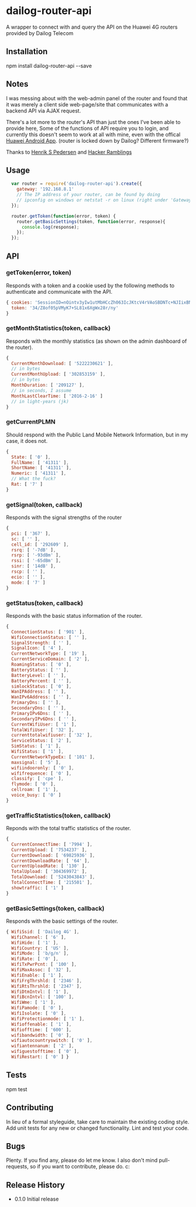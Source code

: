 # dailog-router-api
A wrapper to connect with and query the API on the Huawei 4G routers provided by Dailog Telecom

## Installation
  npm install dailog-router-api --save

## Notes
I was messing about with the web-admin panel of the router and found that it was merely a client side web-page/site that communicates with a backend API via AJAX request.

There's a lot more to the router's API than just the ones I've been able to provide here, Some of the functions of API require you to login, and currently this doesn't seem to work at all with mine, even with the offical [Huawei Android App](https://play.google.com/store/apps/details?id=com.huawei.mw&hl=en). (router is locked down by Dailog? Different firmware?)

Thanks to [Henrik S Pedersen](http://blog.hsp.dk/php-api-huawei-e5180-router/) and [Hacker Ramblings](https://blog.hqcodeshop.fi/archives/259-Huawei-E5186-AJAX-API.html)

## Usage

```js
  var router = require('dailog-router-api').create({
    gateway: '192.168.8.1'
    // The IP address of your router, can be found by doing
    // ipconfig on windows or netstat -r on linux (right under 'Gateway')
  });

  router.getToken(function(error, token) {
    router.getBasicSettings(token, function(error, response){
      console.log(response);
    });
  });
```

## API
### getToken(error, token)
Responds with a token and a cookie used by the following methods to authenticate and communicate with the API.

```js
{ cookies: 'SessionID=nOintv3yIw1utMbHCcZh063IcJKtcV4rVAoSBDNTc+NJIixBN7ukOg8MSaGf+Fck2uiBmmozJ5go63Hs8/wm44ySCrluICP6rsmzVvFzJHXFmrMm4NV0fi8NmJk+QVHY',
  token: '34/Z8of05pVMyK7+SL81x6XgWx28r/ny'
}
```

### getMonthStatistics(token, callback)
Responds with the monthly statistics (as shown on the admin dashboard of the router).

```js
{
  CurrentMonthDownload: [ '5222230621' ],
  // in bytes
  CurrentMonthUpload: [ '302853159' ],
  // in bytes
  MonthDuration: [ '209127' ],
  // in seconds, I assume
  MonthLastClearTime: [ '2016-2-16' ]
  // in light-years (jk)
}
```

### getCurrentPLMN
Should respond with the Public Land Mobile Network Information, but in my case, it does not.

```js
{
  State: [ '0' ],
  FullName: [ '41311' ],
  ShortName: [ '41311' ],
  Numeric: [ '41311' ],
  // What the fuck?
  Rat: [ '7' ]
}
```

### getSignal(token, callback)
Responds with the signal strengths of the router

```js
{
  pci: [ '367' ],
  sc: [ '' ],
  cell_id: [ '292609' ],
  rsrq: [ '-7dB' ],
  rsrp: [ '-93dBm' ],
  rssi: [ '-65dBm' ],
  sinr: [ '14dB' ],
  rscp: [ '' ],
  ecio: [ '' ],
  mode: [ '7' ]
}
```

### getStatus(token, callback)
Responds with the basic status information of the router.

```js
{
  ConnectionStatus: [ '901' ],
  WifiConnectionStatus: [ '' ],
  SignalStrength: [ '' ],
  SignalIcon: [ '4' ],
  CurrentNetworkType: [ '19' ],
  CurrentServiceDomain: [ '2' ],
  RoamingStatus: [ '0' ],
  BatteryStatus: [ '' ],
  BatteryLevel: [ '' ],
  BatteryPercent: [ '' ],
  simlockStatus: [ '0' ],
  WanIPAddress: [ '' ],
  WanIPv6Address: [ '' ],
  PrimaryDns: [ '' ],
  SecondaryDns: [ '' ],
  PrimaryIPv6Dns: [ '' ],
  SecondaryIPv6Dns: [ '' ],
  CurrentWifiUser: [ '1' ],
  TotalWifiUser: [ '32' ],
  currenttotalwifiuser: [ '32' ],
  ServiceStatus: [ '2' ],
  SimStatus: [ '1' ],
  WifiStatus: [ '1' ],
  CurrentNetworkTypeEx: [ '101' ],
  maxsignal: [ '5' ],
  wifiindooronly: [ '0' ],
  wififrequence: [ '0' ],
  classify: [ 'cpe' ],
  flymode: [ '0' ],
  cellroam: [ '1' ],
  voice_busy: [ '0' ]
}
```

### getTrafficStatistics(token, callback)
Reponds with the total traffic statistics of the router.

```js
{
  CurrentConnectTime: [ '7994' ],
  CurrentUpload: [ '7534237' ],
  CurrentDownload: [ '69825936' ],
  CurrentDownloadRate: [ '64' ],
  CurrentUploadRate: [ '130' ],
  TotalUpload: [ '304369972' ],
  TotalDownload: [ '5243043843' ],
  TotalConnectTime: [ '215501' ],
  showtraffic: [ '1' ]
}
```

### getBasicSettings(token, callback)
Responds with the basic settings of the router.

```js
{ WifiSsid: [ 'Dailog 4G' ],
  WifiChannel: [ '6' ],
  WifiHide: [ '1' ],
  WifiCountry: [ 'US' ],
  WifiMode: [ 'b/g/n' ],
  WifiRate: [ '0' ],
  WifiTxPwrPcnt: [ '100' ],
  WifiMaxAssoc: [ '32' ],
  WifiEnable: [ '1' ],
  WifiFrgThrshld: [ '2346' ],
  WifiRtsThrshld: [ '2347' ],
  WifiDtmIntvl: [ '1' ],
  WifiBcnIntvl: [ '100' ],
  WifiWme: [ '1' ],
  WifiPamode: [ '0' ],
  WifiIsolate: [ '0' ],
  WifiProtectionmode: [ '1' ],
  Wifioffenable: [ '1' ],
  Wifiofftime: [ '600' ],
  wifibandwidth: [ '0' ],
  wifiautocountryswitch: [ '0' ],
  wifiantennanum: [ '2' ],
  wifiguestofftime: [ '0' ],
  WifiRestart: [ '0' ] }
```

## Tests
  npm test

## Contributing
In lieu of a formal styleguide, take care to maintain the existing coding style. Add unit tests for any new or changed functionality. Lint and test your code.

## Bugs
Plenty. If you find any, please do let me know. I also don't mind pull-requests, so if you want to contribute, please do. c:

## Release History
- 0.1.0 Initial release
